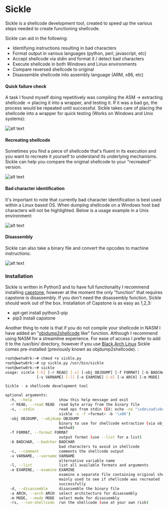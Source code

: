 # Sickle

Sickle is a shellcode development tool, created to speed up the various steps needed to create functioning shellcode. 

Sickle can aid in the following:
- Identifying instructions resulting in bad characters
- Format output in various languages (python, perl, javascript, etc)
- Accept shellcode via stdin and format it / detect bad characters
- Execute shellcode in both Windows and Linux environments
- Compare reversed shellcode to original
- Disassemble shellcode into assembly language (ARM, x86, etc)

#### Quick failure check
A task I found myself doing repetitively was compiling the ASM -> extracting shellcode -> placing it into a wrapper, and testing it. If it was a bad go, the process would be repeated until successful. Sickle takes care of placing the shellcode into a wrapper for quick testing (Works on Windows and Unix systems):

![alt text](https://raw.githubusercontent.com/wetw0rk/Sickle/master/example-pictures/example.png?style=centerme)

#### Recreating shellcode
Sometimes you find a piece of shellcode that's fluent in its execution and you want to recreate it yourself to understand its underlying mechanisms. Sickle can help you compare the original shellcode to your "recreated" version.

![alt text](https://raw.githubusercontent.com/wetw0rk/Sickle/master/example-pictures/example3.png?style=centerme)

#### Bad character identification
It's important to note that currently bad character identification is best used within a Linux based OS. When dumping shellcode on a Windows host bad characters will not be highlighted. Below is a usage example in a Unix environment:

![alt text](https://raw.githubusercontent.com/wetw0rk/Sickle/master/example-pictures/sickleG.gif?style=centerme)

#### Disassembly
Sickle can also take a binary file and convert the opcodes to machine instructions:

![alt text](https://raw.githubusercontent.com/wetw0rk/Sickle/master/example-pictures/example5.png?style=centerme)

### Installation
Sickle is written in Python3 and to have full functionality I recommend installing [capstone](http://www.capstone-engine.org/), however at the moment the only "function" that requires capstone is disassembly. If you don't need the disassembly function, Sickle should work out of the box. Installation of Capstone is as easy as 1,2,3:
- apt-get install python3-pip
- pip3 install capstone
    
Another thing to note is that if you do not compile your shellcode in NASM I have added an "[objdump2shellcode](https://github.com/wetw0rk/objdump2shellcode) like" function. Although I recommend using NASM for a streamline experience. For ease of access I prefer to add it to the /usr/bin/ directory, however if you use [Black Arch Linux](https://blackarch.org/index.html) Sickle comes pre-installed (previously known as objdump2shellcode). :

```sh
root@wetw0rk:~# chmod +x sickle.py
root@wetw0rk:~# cp sickle.py /usr/bin/sickle
root@wetw0rk:~# sickle
usage: sickle [-h] [-r READ] [-s] [-obj OBJDUMP] [-f FORMAT] [-b BADCHAR] [-c]
              [-v VARNAME] [-l] [-e EXAMINE] [-d] [-a ARCH] [-m MODE] [-rs]

Sickle - a shellcode development tool

optional arguments:
  -h, --help            show this help message and exit
  -r READ, --read READ  read byte array from the binary file
  -s, --stdin           read ops from stdin (EX: echo -ne "\xde\xad\xbe\xef" |
                        sickle -s -f <format> -b '\x00')
  -obj OBJDUMP, --objdump OBJDUMP
                        binary to use for shellcode extraction (via objdump
                        method)
  -f FORMAT, --format FORMAT
                        output format (use --list for a list)
  -b BADCHAR, --badchar BADCHAR
                        bad characters to avoid in shellcode
  -c, --comment         comments the shellcode output
  -v VARNAME, --varname VARNAME
                        alternative variable name
  -l, --list            list all available formats and arguments
  -e EXAMINE, --examine EXAMINE
                        examine a separate file containing original shellcode.
                        mainly used to see if shellcode was recreated
                        successfully
  -d, --disassemble     disassemble the binary file
  -a ARCH, --arch ARCH  select architecture for disassembly
  -m MODE, --mode MODE  select mode for disassembly
  -rs, --run-shellcode  run the shellcode (use at your own risk)

```

